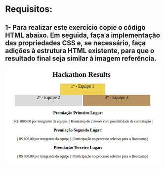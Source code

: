  # Requisitos:
 
 ## 1- Para realizar este exercício copie o código HTML abaixo. Em seguida, faça a implementação das propriedades CSS e, se necessário, faça adições à estrutura HTML existente, para que o resultado final seja similar à imagem referência.  
   


 <img src="Imagem-referencia.webp">